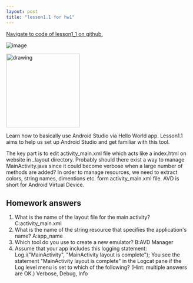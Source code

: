 ```yaml
---
layout: post
title: "lesson1.1 for hw1"
---
```


<a href="https://github.ccs.neu.edu/senyan/lesson1_1">Navigate to code of lesson1_1 on github.</a>

![image](https://user-images.githubusercontent.com/77960108/132998044-3be76c0b-e7c3-4ffd-9971-7d3e6f150af7.png)

<img src="https://user-images.githubusercontent.com/77960108/132998044-3be76c0b-e7c3-4ffd-9971-7d3e6f150af7.png" alt="drawing" width="200"/>

<P>Learn how to basically use Android Studio via Hello World app. Lesson1.1 aims to help us set up Android Studio and get familiar with this tool.</p>
<p>The key part is to edit activity_main.xml file which acts like a index.html on website in _layout directory. Probably should there exist a way to manage MainActivity.java since it could become verbose when a large number of methods are added?
In order to manage resources, we need to extract colors, string names, dimentions etc. form activity_main.xml file.
AVD is short for Android Virtual Device.</p>

<h2> Homework answers </h2>
<ol>
  <li>What is the name of the layout file for the main activity?    C:activity_main.xml
</li>
  <li>What is the name of the string resource that specifies the application's name?    A:app_name
</li>
  <li>Which tool do you use to create a new emulator?   B:AVD Manager</li>
  <li>Assume that your app includes this logging statement:
Log.i("MainActivity", "MainActivity layout is complete");
You see the statement "MainActivity layout is complete" in the Logcat pane if the Log level menu is set to which of the following? (Hint: multiple answers are OK.)
     Verbose, Debug, Info</li>
</ol>
